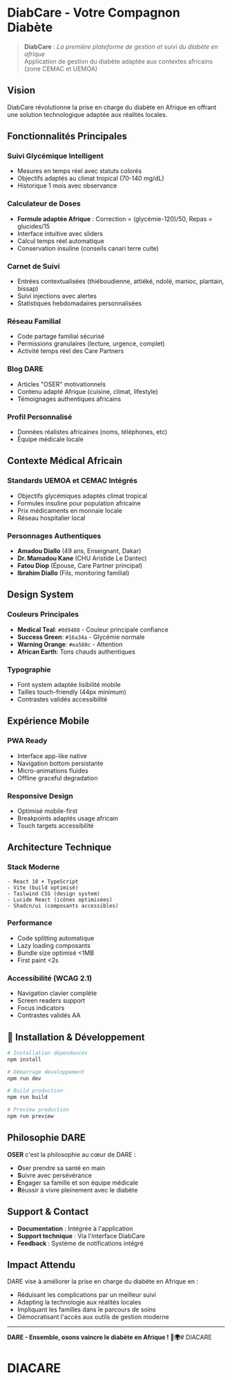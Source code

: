 # DiabCare - Votre Compagnon Diabète

> **DiabCare** : *La première plateforme de gestion et suivi du diabète en afrique*  
> Application de gestion du diabète adaptée aux contextes africains (zone CEMAC et UEMOA)

## Vision

DiabCare révolutionne la prise en charge du diabète en Afrique en offrant une solution technologique adaptée aux réalités locales.

## Fonctionnalités Principales

### **Suivi Glycémique Intelligent**
- Mesures en temps réel avec statuts colorés
- Objectifs adaptés au climat tropical (70-140 mg/dL)
- Historique 1 mois avec observance

### **Calculateur de Doses**
- **Formule adaptée Afrique** : Correction = (glycémie-120)/50, Repas = glucides/15
- Interface intuitive avec sliders
- Calcul temps réel automatique
- Conservation insuline (conseils canari terre cuite)

### **Carnet de Suivi**
- Entrées contextualisées (thiéboudienne, attiéké, ndolé, manioc, plantain, bissap)
- Suivi injections avec alertes
- Statistiques hebdomadaires personnalisées

### **Réseau Familial**
- Code partage familial sécurisé
- Permissions granulaires (lecture, urgence, complet)
- Activité temps réel des Care Partners

### **Blog DARE**
- Articles "OSER" motivationnels
- Contenu adapté Afrique (cuisine, climat, lifestyle)
- Témoignages authentiques africains

### **Profil Personnalisé**
- Données réalistes africaines (noms, téléphones, etc)
- Équipe médicale locale 

## **Contexte Médical Africain**

### Standards UEMOA et CEMAC Intégrés
- Objectifs glycémiques adaptés climat tropical
- Formules insuline pour population africaine
- Prix médicaments en monnaie locale
- Réseau hospitalier local

### Personnages Authentiques
- **Amadou Diallo** (49 ans, Enseignant, Dakar)
- **Dr. Mamadou Kane** (CHU Aristide Le Dantec)
- **Fatou Diop** (Épouse, Care Partner principal)
- **Ibrahim Diallo** (Fils, monitoring familial)

## **Design System**

### Couleurs Principales
- **Medical Teal**: `#0d9488` - Couleur principale confiance
- **Success Green**: `#16a34a` - Glycémie normale
- **Warning Orange**: `#ea580c` - Attention
- **African Earth**: Tons chauds authentiques

### Typographie
- Font system adaptée lisibilité mobile
- Tailles touch-friendly (44px minimum)
- Contrastes validés accessibilité

## **Expérience Mobile**

### PWA Ready
- Interface app-like native
- Navigation bottom persistante
- Micro-animations fluides
- Offline graceful degradation

### Responsive Design
- Optimisé mobile-first
- Breakpoints adaptés usage africain
- Touch targets accessibilité

## **Architecture Technique**

### Stack Moderne
```
- React 18 + TypeScript
- Vite (build optimisé)
- Tailwind CSS (design system)
- Lucide React (icônes optimisées)
- Shadcn/ui (composants accessibles)
```

### Performance
- Code splitting automatique
- Lazy loading composants
- Bundle size optimisé <1MB
- First paint <2s

### Accessibilité (WCAG 2.1)
- Navigation clavier complète
- Screen readers support
- Focus indicators
- Contrastes validés AA

## 🔧 **Installation & Développement**

```bash
# Installation dépendances
npm install

# Démarrage développement
npm run dev

# Build production
npm run build

# Preview production
npm run preview
```

## **Philosophie DARE**

**OSER** c'est la philosophie au cœur de DARE :
- **O**ser prendre sa santé en main
- **S**uivre avec persévérance  
- **E**ngager sa famille et son équipe médicale
- **R**éussir à vivre pleinement avec le diabète

## **Support & Contact**

- **Documentation** : Intégrée à l'application
- **Support technique** : Via l'interface DiabCare
- **Feedback** : Système de notifications intégré

## **Impact Attendu**

DARE vise à améliorer la prise en charge du diabète en Afrique en :
- Réduisant les complications par un meilleur suivi
- Adapting la technologie aux réalités locales
- Impliquant les familles dans le parcours de soins
- Démocratisant l'accès aux outils de gestion moderne

---

**DARE - Ensemble, osons vaincre le diabète en Afrique ! 💪🌍**# DIACARE
# DIACARE
